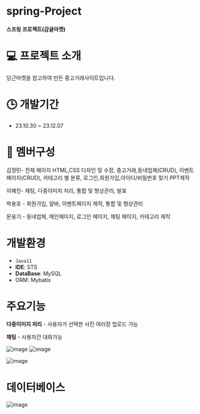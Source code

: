 # spring-Project

#### 스프링 프로젝트(감귤마켓)

# 💻 프로젝트 소개
당근마켓을 참고하여 만든 중고거래사이트입니다.

# 🕒 개발기간
* 23.10.30 ~ 23.12.07

# 👥 멤버구성
김정민- 전체 페이지 HTML,CSS 디자인 및 수정, 중고거래,동네업체(CRUD),  이벤트페이지(CRUD), 카테고리 별 분류, 로그인,회원가입,아이디/비밀번호 찾기 PPT제작

이혜진- 채팅, 다중이미지 처리, 통합 및 형상관리, 발표

박용호 - 회원가입, 알바, 이벤트페이지 제작, 통합 및 형상관리

문웅기 - 동네업체, 메인페이지, 로그인 페이지, 채팅 페이지, 카테고리 제작

# 개발환경
* `Java11`
* **IDE**: STS
* **DataBase**: MySQL
* ORM: Mybatis

# 주요기능
**다중이미지 처리** - 사용자가 선택한 사진 여러장 업로드 가능

**채팅** - 사용자간 대화가능       

![image](https://github.com/moonwg09/spring-Project/assets/103355252/0ce19a66-7a7f-46d4-bfec-4c679ca14382)  ![image](https://github.com/moonwg09/spring-Project/assets/103355252/3af3edd2-13a3-44a8-8261-bf98957c85e2)

![image](https://github.com/JungMin25/Market/assets/155709583/4bc0d9af-2853-459b-82ae-c0c6bed9db8c)

# 데이터베이스

![image](https://github.com/JungMin25/Market/assets/155709583/57f008c0-b840-4214-85c6-fd3815f8fd10)



